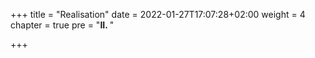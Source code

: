 +++
title = "Realisation"
date = 2022-01-27T17:07:28+02:00
weight = 4
chapter = true
pre = "<b>II. </b>"

+++
